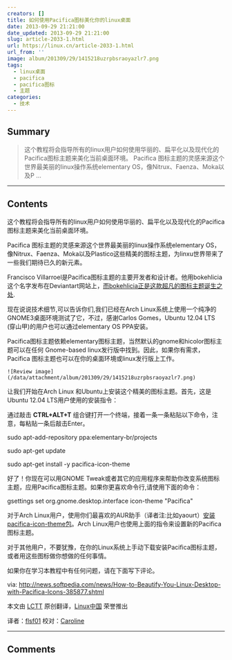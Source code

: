 ```yaml
---
creators: []
title: 如何使用Pacifica图标美化你的linux桌面
date: 2013-09-29 21:21:00
date_updated: 2013-09-29 21:21:00
slug: article-2033-1.html
url: https://linux.cn/article-2033-1.html
url_from: ''
image: album/201309/29/1415218uzrpbsraoyazlr7.png
tags:
  - linux桌面
  - pacifica
  - pacifica图标
  - 主题
categories:
  - 技术
---
```


## Summary

> 这个教程将会指导所有的linux用户如何使用华丽的、扁平化以及现代化的Pacifica图标主题来美化当前桌面环境。
> Pacifica 图标主题的灵感来源这个世界最美丽的linux操作系统elementary OS，像Nitrux、Faenza、Moka以及P ...

***

<!-- more -->

## Contents

这个教程将会指导所有的linux用户如何使用华丽的、扁平化以及现代化的Pacifica图标主题来美化当前桌面环境。

Pacifica 图标主题的灵感来源这个世界最美丽的linux操作系统elementary OS，像Nitrux、Faenza、Moka以及Plastico这些精美的图标主题，为linxu世界带来了一些我们期待已久的新元素。

Francisco Villarroel是Pacifica图标主题的主要开发者和设计者。他用bokehlicia这个名字发布在Deviantart网站上，[而bokehlicia正是这款超凡的图标主题诞生之处](http://bokehlicia.deviantart.com/art/Pacifica-Icons-402508559).

现在说说技术细节,可以告诉你们,我们已经在Arch Linux系统上使用一个纯净的GNOME3桌面环境测试了它，不过，感谢Carlos Gomes，Ubuntu 12.04 LTS (穿山甲)的用户也可以通过elementary OS PPA安装。

Pacifica图标主题依赖elementary图标主题，当然默认的gnome和hicolor图标主题可以在任何 Gnome-based linux发行版中找到。因此，如果你有需求，Pacifica 图标主题也可以在你的桌面环境或linux发行版上工作。

`![Review image](/data/attachment/album/201309/29/1415218uzrpbsraoyazlr7.png)`

让我们开始在Arch Linux 和Ubuntu上安装这个精美的图标主题。首先，这是Ubuntu 12.04 LTS用户使用的安装指令：

通过敲击 **CTRL+ALT+T** 组合键打开一个终端，接着一条一条粘贴以下命令，注意，每粘贴一条后敲击Enter。

sudo apt-add-repository ppa:elementary-br/projects

sudo apt-get update

sudo apt-get install -y pacifica-icon-theme

好了！你现在可以用GNOME Tweak或者其它的应用程序来帮助你改变系统图标主题，应用Pacifica图标主题。如果你更喜欢命令行,请使用下面的命令：

gsettings set org.gnome.desktop.interface icon-theme "Pacifica"

对于Arch Linux用户，使用你们最喜欢的AUR助手（译者注:比如yaourt）[安装pacifica-icon-theme包](https://aur.archlinux.org/packages/pacifica-icon-theme/)。Arch Linux用户也使用上面的指令来设置新的Pacifica图标主题。

对于其他用户，不要犹豫，在你的Linux系统上手动下载安装Pacifica图标主题，或者用这些图标做你想做的任何事情。

如果你在学习本教程中有任何问题，请在下面写下评论。

 

via: <http://news.softpedia.com/news/How-to-Beautify-You-Linux-Desktop-with-Pacifica-Icons-385877.shtml>

本文由 [LCTT](https://github.com/LCTT/TranslateProject) 原创翻译，[Linux中国](https://linux.cn/portal.php) 荣誉推出

译者：[flsf01](https://linux.cn/space/译&%2332773;ID) 校对：[Caroline](https://linux.cn/space/14763)

***

## Comments
